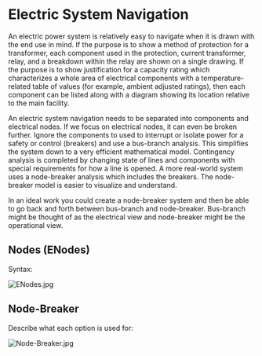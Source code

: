 # Electric System Navigation

An electric power system is relatively easy to navigate when it is drawn with the end use in mind. If the purpose is to show a method of protection for a transformer, each component used in the protection, current transformer, relay, and a breakdown within the relay are shown on a single drawing. If the purpose is to show justification for a capacity rating which characterizes a whole area of electrical components with a temperature-related table of values (for example, ambient adjusted ratings), then each component can be listed along with a diagram showing its location relative to the main facility.

An electric system navigation needs to be separated into components and electrical nodes. If we focus on electrical nodes, it can even be broken further. Ignore the components to used to interrupt or isolate power for a safety or control (breakers) and use a bus-branch analysis. This simplifies the system down to a very efficient mathematical model. Contingency analysis is completed by changing state of lines and components with special requirements for how a line is opened. A more real-world system uses a node-breaker analysis which includes the breakers. The node-breaker model is easier to visualize and understand.

In an ideal work you could create a node-breaker system and then be able to go back and forth between bus-branch and node-breaker. Bus-branch might be thought of as the electrical view and node-breaker might be the operational view.
## Nodes (ENodes)


Syntax:

![ENodes.jpg](ENodes.jpg)

## Node-Breaker

Describe what each option is used for:

![Node-Breaker.jpg](Node-Breaker.jpg)

<seealso>
    <!--Provide links to related how-to guides, overviews, and tutorials.-->
</seealso>